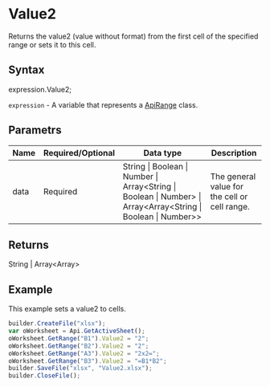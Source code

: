 # Value2

Returns the value2 (value without format) from the first cell of the specified range or sets it to this cell.

## Syntax

expression.Value2;

`expression` - A variable that represents a [ApiRange](../ApiRange.md) class.

## Parametrs

| **Name** | **Required/Optional** | **Data type** | **Description** |
| ------------- | ------------- | ------------- | ------------- |
| data | Required | String &#124; Boolean &#124; Number &#124; Array<String &#124; Boolean &#124; Number> &#124; Array<Array<String &#124; Boolean &#124; Number>> | The general value for the cell or cell range. |

## Returns

String &#124; Array<Array<String>>

## Example

This example sets a value2 to cells.

```javascript
builder.CreateFile("xlsx");
var oWorksheet = Api.GetActiveSheet();
oWorksheet.GetRange("B1").Value2 = "2";
oWorksheet.GetRange("B2").Value2 = "2";
oWorksheet.GetRange("A3").Value2 = "2x2=";
oWorksheet.GetRange("B3").Value2 = "=B1*B2";
builder.SaveFile("xlsx", "Value2.xlsx");
builder.CloseFile();
```